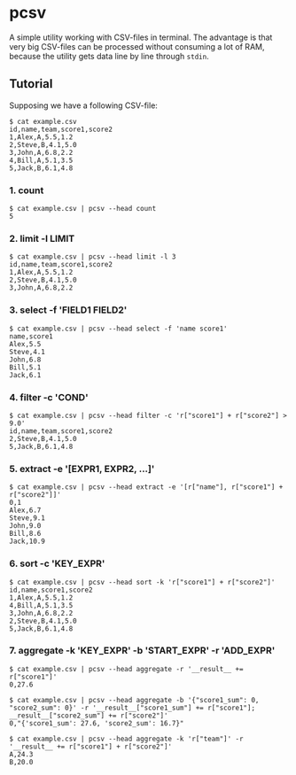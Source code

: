 # pcsv

A simple utility working with CSV-files in terminal.
The advantage is that very big CSV-files can be processed without consuming a lot of RAM,
because the utility gets data line by line through `stdin`.

## Tutorial

Supposing we have a following CSV-file:

    $ cat example.csv
    id,name,team,score1,score2
    1,Alex,A,5.5,1.2
    2,Steve,B,4.1,5.0
    3,John,A,6.8,2.2
    4,Bill,A,5.1,3.5
    5,Jack,B,6.1,4.8

### 1. count

    $ cat example.csv | pcsv --head count
    5

### 2. limit -l LIMIT

    $ cat example.csv | pcsv --head limit -l 3
    id,name,team,score1,score2
    1,Alex,A,5.5,1.2
    2,Steve,B,4.1,5.0
    3,John,A,6.8,2.2

### 3. select -f 'FIELD1 FIELD2'

    $ cat example.csv | pcsv --head select -f 'name score1'
    name,score1
    Alex,5.5
    Steve,4.1
    John,6.8
    Bill,5.1
    Jack,6.1

### 4. filter -c 'COND'

    $ cat example.csv | pcsv --head filter -c 'r["score1"] + r["score2"] > 9.0'
    id,name,team,score1,score2
    2,Steve,B,4.1,5.0
    5,Jack,B,6.1,4.8

### 5. extract -e '[EXPR1, EXPR2, ...]'

    $ cat example.csv | pcsv --head extract -e '[r["name"], r["score1"] + r["score2"]]'
    0,1
    Alex,6.7
    Steve,9.1
    John,9.0
    Bill,8.6
    Jack,10.9

### 6. sort -c 'KEY_EXPR'

    $ cat example.csv | pcsv --head sort -k 'r["score1"] + r["score2"]'
    id,name,score1,score2
    1,Alex,A,5.5,1.2
    4,Bill,A,5.1,3.5
    3,John,A,6.8,2.2
    2,Steve,B,4.1,5.0
    5,Jack,B,6.1,4.8

### 7. aggregate -k 'KEY_EXPR' -b 'START_EXPR' -r 'ADD_EXPR'

    $ cat example.csv | pcsv --head aggregate -r '__result__ += r["score1"]'
    0,27.6

    $ cat example.csv | pcsv --head aggregate -b '{"score1_sum": 0, "score2_sum": 0}' -r '__result__["score1_sum"] += r["score1"]; __result__["score2_sum"] += r["score2"]'
    0,"{'score1_sum': 27.6, 'score2_sum': 16.7}"

    $ cat example.csv | pcsv --head aggregate -k 'r["team"]' -r '__result__ += r["score1"] + r["score2"]'
    A,24.3
    B,20.0
